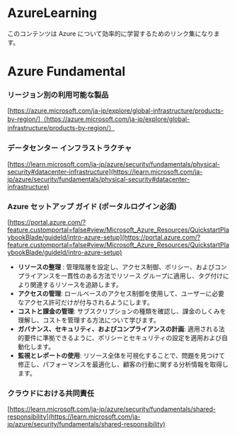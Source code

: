 # AzureLearning
このコンテンツは Azure について効率的に学習するためのリンク集になります。

# Azure Fundamental
### リージョン別の利用可能な製品
[https://azure.microsoft.com/ja-jp/explore/global-infrastructure/products-by-region/]（https://azure.microsoft.com/ja-jp/explore/global-infrastructure/products-by-region/）

### データセンター インフラストラクチャ
[https://learn.microsoft.com/ja-jp/azure/security/fundamentals/physical-security#datacenter-infrastructure](https://learn.microsoft.com/ja-jp/azure/security/fundamentals/physical-security#datacenter-infrastructure)

### Azure セットアップ ガイド (ポータルログイン必須)
[https://portal.azure.com/?feature.customportal=false#view/Microsoft_Azure_Resources/QuickstartPlaybookBlade/guideId/intro-azure-setup](https://portal.azure.com/?feature.customportal=false#view/Microsoft_Azure_Resources/QuickstartPlaybookBlade/guideId/intro-azure-setup)

- __リソースの整理__ : 管理階層を設定し、アクセス制御、ポリシー、およびコンプライアンスを一貫性のある方法でリソース グループに適用し、タグ付けにより関連するリソースを追跡します。
- __アクセスの管理__: ロールベースのアクセス制御を使用して、ユーザーに必要なアクセス許可だけが付与されるようにします。
- __コストと課金の管理__: サブスクリプションの種類を確認し、課金のしくみを理解し、コストを管理する方法について学びます。
- __ガバナンス、セキュリティ、およびコンプライアンスの計画__: 適用される法的要件に準拠できるように、ポリシーとセキュリティの設定を適用および自動化します。
- __監視とレポートの使用__: リソース全体を可視化することで、問題を見つけて修正し、パフォーマンスを最適化し、顧客の行動に関する分析情報を取得します。

### クラウドにおける共同責任
[https://learn.microsoft.com/ja-jp/azure/security/fundamentals/shared-responsibility](https://learn.microsoft.com/ja-jp/azure/security/fundamentals/shared-responsibility)
